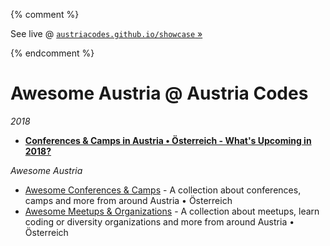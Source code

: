 {% comment %}

See live @ [`austriacodes.github.io/showcase` »](https://austriacodes.github.io/showcase)

{% endcomment %}


# Awesome Austria @ Austria Codes

_2018_

- [**Conferences & Camps in Austria • Österreich - What's Upcoming in 2018?**](2018.md)


_Awesome Austria_

- [Awesome Conferences & Camps](CONFERENCES.md) - A collection about conferences, camps and more from around Austria • Österreich
- [Awesome Meetups & Organizations](MEETUPS.md) - A collection about meetups, learn coding or diversity organizations and more from around Austria • Österreich
